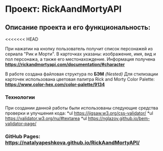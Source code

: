 # Проект:  RickAandMortyAPI

## Описание проекта и его функциональность:
<<<<<<< HEAD

При нажатии на кнопку пользователь получит список персонажей из сериала "Рик и  Морти". 
В карточках указаны: изображение, имя, вид и пол персонажа, а также его местонахождение. 
Информация получена **https://rickandmortyapi.com/documentation/#character**

В работе сoздана файловая структура по **БЭМ** *(Nested)*
Для стилизации карточек использована цветовая палитра Rick and Morty Color Palette: 
**https://www.color-hex.com/color-palette/9134**

### Технологии
При создании данной работы были использованы следующие средства проверки и улучшения кода:
*ul  https://jigsaw.w3.org/css-validator/
*ul  https://validator.w3.org/nu/#textarea
*ul  https://nglazov.github.io/bem-validator-page/


### GitHub Pages: https://natalyapeshkova.github.io/RickAandMortyAPI/
